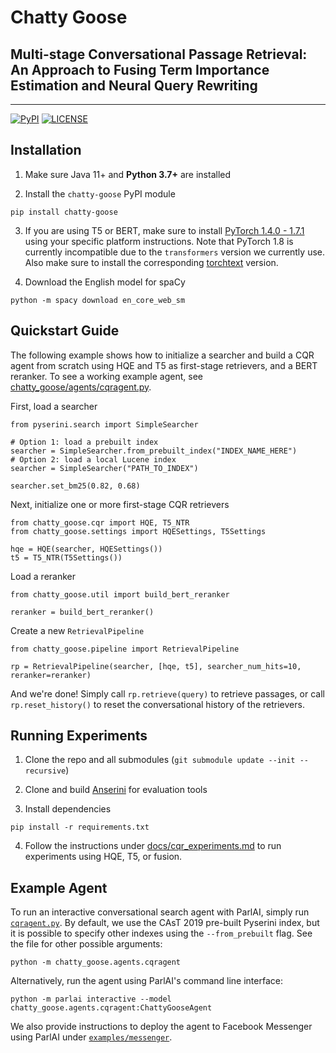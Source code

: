 # Chatty Goose

## Multi-stage Conversational Passage Retrieval: An Approach to Fusing Term Importance Estimation and Neural Query Rewriting

---

[![PyPI](https://img.shields.io/pypi/v/chatty-goose?color=brightgreen)](https://pypi.org/project/chatty-goose/)
[![LICENSE](https://img.shields.io/badge/license-Apache-blue.svg?style=flat)](https://www.apache.org/licenses/LICENSE-2.0)

## Installation

1. Make sure Java 11+ and **Python 3.7+** are installed

2. Install the `chatty-goose` PyPI module

```
pip install chatty-goose
```

3. If you are using T5 or BERT, make sure to install [PyTorch 1.4.0 - 1.7.1](https://pytorch.org/) using your specific platform instructions. Note that PyTorch 1.8 is currently incompatible due to the `transformers` version we currently use. Also make sure to install the corresponding [torchtext](https://pypi.org/project/torchtext/) version.

4. Download the English model for spaCy

```
python -m spacy download en_core_web_sm
```

## Quickstart Guide

The following example shows how to initialize a searcher and build a CQR agent from scratch using HQE and T5 as first-stage retrievers, and a BERT reranker. To see a working example agent, see [chatty_goose/agents/cqragent.py](chatty_goose/agents/cqragent.py).

First, load a searcher

```
from pyserini.search import SimpleSearcher

# Option 1: load a prebuilt index
searcher = SimpleSearcher.from_prebuilt_index("INDEX_NAME_HERE")
# Option 2: load a local Lucene index
searcher = SimpleSearcher("PATH_TO_INDEX")

searcher.set_bm25(0.82, 0.68)
```

Next, initialize one or more first-stage CQR retrievers

```
from chatty_goose.cqr import HQE, T5_NTR
from chatty_goose.settings import HQESettings, T5Settings

hqe = HQE(searcher, HQESettings())
t5 = T5_NTR(T5Settings())
```

Load a reranker

```
from chatty_goose.util import build_bert_reranker

reranker = build_bert_reranker()
```

Create a new `RetrievalPipeline`

```
from chatty_goose.pipeline import RetrievalPipeline

rp = RetrievalPipeline(searcher, [hqe, t5], searcher_num_hits=10, reranker=reranker)
```

And we're done! Simply call `rp.retrieve(query)` to retrieve passages, or call `rp.reset_history()` to reset the conversational history of the retrievers.

## Running Experiments

1. Clone the repo and all submodules (`git submodule update --init --recursive`)

2. Clone and build [Anserini](https://github.com/castorini/anserini) for evaluation tools

3. Install dependencies

```
pip install -r requirements.txt
```

4. Follow the instructions under [docs/cqr_experiments.md](docs/cqr_experiments.md) to run experiments using HQE, T5, or fusion.

## Example Agent

To run an interactive conversational search agent with ParlAI, simply run [`cqragent.py`](chatty_goose/agents/cqragent.py). By default, we use the CAsT 2019 pre-built Pyserini index, but it is possible to specify other indexes using the `--from_prebuilt` flag. See the file for other possible arguments:

```
python -m chatty_goose.agents.cqragent
```

Alternatively, run the agent using ParlAI's command line interface:

```
python -m parlai interactive --model chatty_goose.agents.cqragent:ChattyGooseAgent
```

We also provide instructions to deploy the agent to Facebook Messenger using ParlAI under [`examples/messenger`](examples/messenger/README.md).
